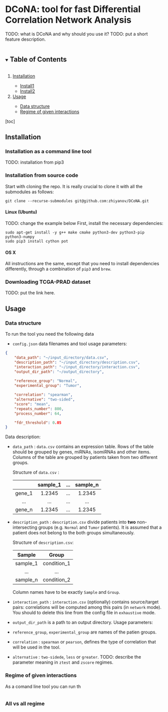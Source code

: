 # DCoNA: tool for fast Differential Correlation Network Analysis
TODO: what is DCoNA and why should you use it?
TODO: put a short feature description.



<details open="open">
  <summary><h2 style="display: inline-block">Table of Contents</h2></summary>
  <ol>
    <li><a href="#installation">Installation</a></li>
      <ul>
          <li><a href="#installation-as-a-command-line-tool">Install1</a></li>
          <li><a href="#installation-from-source-code">Install2</a></li>
      </ul>
    <li><a href="#usage">Usage</a></li>
      <ul>
          <li><a href="#data-structure">Data structure</a></li>
          <li><a href="#regime-of-given-interactions">Regime of given interactions</a></li>
      </ul>
  </ol>
</details>


[toc]




## Installation

### Installation as a command line tool
TODO: installation from pip3

### Installation from source code
Start with cloning the repo. It is really crucial to clone it with all the submodules as follows:
```
git clone --recurse-submodules git@github.com:zhiyanov/DCoNA.git
```
#### Linux (Ubuntu)
TODO: change the example below
First, install the necessary dependencies:
```
sudo apt-get install -y g++ make cmake python3-dev python3-pip python3-numpy
sudo pip3 install cython pot
```
#### OS X
All instructions are the same, except that you need to install dependencies differently, through a combination of `pip3` and `brew`.

### Downloading TCGA-PRAD dataset
TODO: put the link here.

## Usage

### Data structure
To run the tool you need the following data
* `config.json` data filenames and tool usage parameters:
```json
{
	"data_path": "~/input_directory/data.csv",
	"description_path": "~/input_directory/description.csv",
	"interaction_path": "~/input_directory/interaction.csv",
	"output_dir_path": "~/output_directory",
	
	"reference_group": "Normal",
	"experimental_group": "Tumor",

	"correlation": "spearman",
	"alternative": "two-sided",
	"score": "mean",
	"repeats_number": 800,
	"process_number": 64,

	"fdr_threshold": 0.05
}
```
Data description:

* `data_path` : `data.csv` contains an expression table. Rows of the table should be grouped by genes, miRNAs, isomiRNAs and other items. Columns of the table are grouped by patients taken from two different groups.

  Structure of `data.csv` :

  |        | sample_1 | ...  | sample_n |
  | :----: | :------: | :--: | :------: |
  | gene_1 |  1.2345  | ...  |  1.2345  |
  |  ...   |   ...    | ...  |   ...    |
  | gene_n |  1.2345  | ...  |  1.2345  |

  

* `description_path` : `description.csv` divide patients into **two** non-intersecting groups (e.g. `Normal` and `Tumor` patients). It is assumed that a patient does not belong to the both groups simultaneously.

  Structure of `description.csv`:

  |  Sample  |    Group    |
  | :------: | :---------: |
  | sample_1 | condition_1 |
  |   ...    |     ...     |
  | sample_n | condition_2 |

  Column names have to be exactly `Sample` and `Group`.

* `interaction_path` : `interaction.csv` (optionally) contains source/target pairs: correlations will be computed among this pairs (in `network` mode). You should to delete this line from the config file in `exhaustive` mode.

* `output_dir_path` is a path to an output directory.
  Usage parameters:

* `reference_group`, `experimental_group` are names of the patien groups.

* `correlation` : `spearman` or `pearson`, defines the type of correlation that will be used in the tool.

* `alternative` : `two-sidede`, `less` or `greater`. TODO: describe the parameter meaning in `ztest` and `zscore` regimes.

### Regime of given interactions
As a comand line tool you can run th
```

```

### All vs all regime

